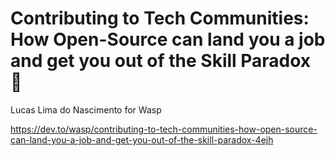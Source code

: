 # Contributing to Tech Communities: How Open-Source can land you a job and get you out of the Skill Paradox 💼

Lucas Lima do Nascimento for Wasp

<https://dev.to/wasp/contributing-to-tech-communities-how-open-source-can-land-you-a-job-and-get-you-out-of-the-skill-paradox-4ejh>
